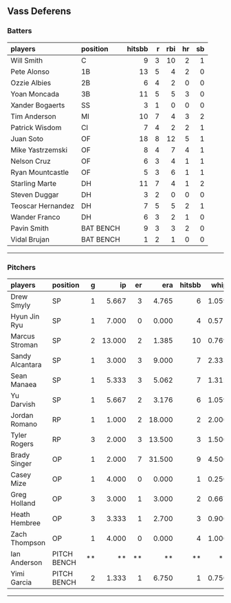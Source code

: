 ## Vass Deferens

### Batters

 
|players           |position  | hitsbb|  r| rbi| hr| sb| 
|:-----------------|:---------|------:|--:|---:|--:|--:| 
|Will Smith        |C         |      9|  3|  10|  2|  1| 
|Pete Alonso       |1B        |     13|  5|   4|  2|  0| 
|Ozzie Albies      |2B        |      6|  4|   2|  0|  0| 
|Yoan Moncada      |3B        |     11|  5|   5|  3|  0| 
|Xander Bogaerts   |SS        |      3|  1|   0|  0|  0| 
|Tim Anderson      |MI        |     10|  7|   4|  3|  2| 
|Patrick Wisdom    |CI        |      7|  4|   2|  2|  1| 
|Juan Soto         |OF        |     18|  8|  12|  5|  1| 
|Mike Yastrzemski  |OF        |      8|  4|   7|  4|  1| 
|Nelson Cruz       |OF        |      6|  3|   4|  1|  1| 
|Ryan Mountcastle  |OF        |      5|  3|   6|  1|  1| 
|Starling Marte    |DH        |     11|  7|   4|  1|  2| 
|Steven Duggar     |DH        |      3|  2|   0|  0|  0| 
|Teoscar Hernandez |DH        |      7|  5|   5|  2|  1| 
|Wander Franco     |DH        |      6|  3|   2|  1|  0| 
|Pavin Smith       |BAT BENCH |      9|  3|   3|  2|  0| 
|Vidal Brujan      |BAT BENCH |      1|  2|   1|  0|  0| 


* * *

### Pitchers

 
|players         |position    |  g|     ip| er|    era| hitsbb|  whip| so|  w| sv| 
|:---------------|:-----------|--:|------:|--:|------:|------:|-----:|--:|--:|--:| 
|Drew Smyly      |SP          |  1|  5.667|  3|  4.765|      6| 1.059|  6|  0|  0| 
|Hyun Jin Ryu    |SP          |  1|  7.000|  0|  0.000|      4| 0.571|  4|  1|  0| 
|Marcus Stroman  |SP          |  2| 13.000|  2|  1.385|     10| 0.769| 10|  1|  0| 
|Sandy Alcantara |SP          |  1|  3.000|  3|  9.000|      7| 2.333|  3|  0|  0| 
|Sean Manaea     |SP          |  1|  5.333|  3|  5.062|      7| 1.312|  7|  0|  0| 
|Yu Darvish      |SP          |  1|  5.667|  2|  3.176|      6| 1.059|  3|  0|  0| 
|Jordan Romano   |RP          |  1|  1.000|  2| 18.000|      2| 2.000|  1|  0|  0| 
|Tyler Rogers    |RP          |  3|  2.000|  3| 13.500|      3| 1.500|  1|  0|  1| 
|Brady Singer    |OP          |  1|  2.000|  7| 31.500|      9| 4.500|  1|  0|  0| 
|Casey Mize      |OP          |  1|  4.000|  0|  0.000|      1| 0.250|  2|  0|  0| 
|Greg Holland    |OP          |  3|  3.000|  1|  3.000|      2| 0.667|  3|  0|  1| 
|Heath Hembree   |OP          |  3|  3.333|  1|  2.700|      3| 0.900|  3|  0|  0| 
|Zach Thompson   |OP          |  1|  4.000|  0|  0.000|      4| 1.000|  2|  0|  0| 
|Ian Anderson    |PITCH BENCH | **|     **| **|     **|     **|    **| **| **| **| 
|Yimi Garcia     |PITCH BENCH |  2|  1.333|  1|  6.750|      1| 0.750|  0|  0|  1| 


* * *


